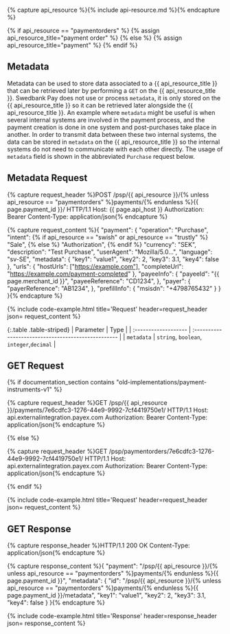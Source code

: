 {% capture api_resource %}{% include api-resource.md %}{% endcapture %}

{% if api_resource == "paymentorders" %}
  {% assign api_resource_title="payment order" %}
{% else %}
  {% assign api_resource_title="payment" %}
{% endif %}

## Metadata

Metadata can be used to store data associated to a {{ api_resource_title }}
that can be retrieved later by performing a `GET` on the
{{ api_resource_title }}.
Swedbank Pay does not use or process `metadata`, it is only stored on the
{{ api_resource_title }} so it can be retrieved later alongside the
{{ api_resource_title }}. An example where `metadata` might be useful is when
several internal systems are involved in the payment process, and the payment
creation is done in one system and post-purchases take place in another.
In order to transmit data between these two internal systems, the data can be
stored in `metadata` on the {{ api_resource_title }} so the internal systems do
not need to communicate with each other directly. The usage of `metadata` field
is shown in the abbreviated `Purchase` request below.

## Metadata Request

{% capture request_header %}POST /psp/{{ api_resource }}/{% unless api_resource == "paymentorders" %}payments/{% endunless %}{{ page.payment_id }}/ HTTP/1.1
Host: {{ page.api_host }}
Authorization: Bearer <AccessToken>
Content-Type: application/json{% endcapture %}

{% capture request_content %}{
  "payment": {
    "operation": "Purchase",
    "intent": {% if api_resource == "swish" or api_resource == "trustly" %} "Sale", {% else %} "Authorization", {% endif %}
    "currency": "SEK",
    "description": "Test Purchase",
    "userAgent": "Mozilla/5.0...",
    "language": "sv-SE",
        "metadata": {
        "key1": "value1",
        "key2": 2,
        "key3": 3.1,
        "key4": false
    },
    "urls": {
      "hostUrls": ["https://example.com"],
      "completeUrl": "https://example.com/payment-completed"
    },
    "payeeInfo": {
      "payeeId": "{{ page.merchant_id }}",
      "payeeReference": "CD1234",
    },
    "payer": {
      "payerReference": "AB1234",
    },
    "prefillInfo": {
        "msisdn": "+4798765432"
    }
  }
}{% endcapture %}

{% include code-example.html
    title='Request'
    header=request_header
    json= request_content
    %}

{:.table .table-striped}
| Parameter            | Type                                                |
| :------------------- | :-------------------------------------------------- |
| `metadata`           | `string`, `boolean`, `integer`,`decimal`            |

## GET Request

{% if documentation_section contains "old-implementations/payment-instruments-v1" %}

{% capture request_header %}GET /psp/{{ api_resource }}/payments/7e6cdfc3-1276-44e9-9992-7cf4419750e1/ HTTP/1.1
Host: api.externalintegration.payex.com
Authorization: Bearer <AccessToken>
Content-Type: application/json{% endcapture %}

{% else %}

{% capture request_header %}GET /psp/paymentorders/7e6cdfc3-1276-44e9-9992-7cf4419750e1/ HTTP/1.1
Host: api.externalintegration.payex.com
Authorization: Bearer <AccessToken>
Content-Type: application/json{% endcapture %}

{% endif %}

{% include code-example.html
    title='Request'
    header=request_header
    json= request_content
    %}

## GET Response

{% capture response_header %}HTTP/1.1 200 OK
Content-Type: application/json{% endcapture %}

{% capture response_content %}{
    "payment": "/psp/{{ api_resource }}/{% unless api_resource == "paymentorders" %}payments/{% endunless %}{{ page.payment_id }}",
    "metadata": {
        "id": "/psp/{{ api_resource }}/{% unless api_resource == "paymentorders" %}payments/{% endunless %}{{ page.payment_id }}/metadata",
        "key1": "value1",
        "key2": 2,
        "key3": 3.1,
        "key4": false
    }
}{% endcapture %}

{% include code-example.html
    title='Response'
    header=response_header
    json= response_content
    %}
